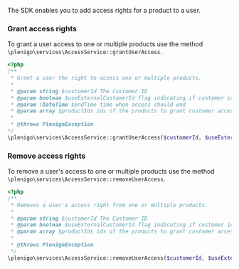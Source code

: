 The SDK enables you to add access rights for a product to a user.

### Grant access rights
To grant a user access to one or multiple products use the method `\plenigo\services\AccessService::grantUserAccess`.

```php
<?php
/**
 * Grant a user the right to access one or multiple products.
 *
 * @param string $customerId The Customer ID
 * @param boolean $useExternalCustomerId flag indicating if customer id is an external customer id
 * @param \DateTime $endTime time when access should end
 * @param array $productIds ids of the products to grant customer access to
 *
 * @throws PlenigoException
*/
\plenigo\services\AccessService::grantUserAccess($customerId, $useExternalCustomerId, $endTime, $productIds)
```

### Remove access rights
To remove a user's access to one or multiple products use the method `\plenigo\services\AccessService::removeUserAccess`.

```php
<?php
/**
 * Removes a user's access right from one or multiple products.
 *
 * @param string $customerId The Customer ID
 * @param boolean $useExternalCustomerId flag indicating if customer id is an external customer id
 * @param array $productIds ids of the products to grant customer access to
 *
 * @throws PlenigoException
 */
\plenigo\services\AccessService::removeUserAccess($customerId, $useExternalCustomerId, $productIds)
```